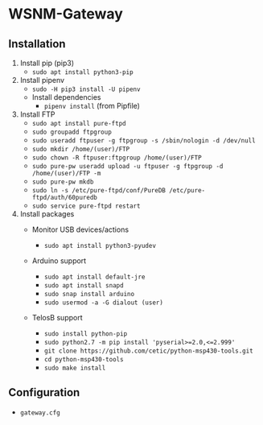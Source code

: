 # WSNM-Gateway

## Installation
1) Install pip (pip3)
    - `sudo apt install python3-pip`
2) Install pipenv
    - `sudo -H pip3 install -U pipenv`
    - Install dependencies
        - `pipenv install` (from Pipfile)
3) Install FTP
    - `sudo apt install pure-ftpd`
    - `sudo groupadd ftpgroup`
    - `sudo useradd ftpuser -g ftpgroup -s /sbin/nologin -d /dev/null`
    - `sudo mkdir /home/(user)/FTP`
    - `sudo chown -R ftpuser:ftpgroup /home/(user)/FTP`
    - `sudo pure-pw useradd upload -u ftpuser -g ftpgroup -d /home/(user)/FTP -m`
    - `sudo pure-pw mkdb`
    - `sudo ln -s /etc/pure-ftpd/conf/PureDB /etc/pure-ftpd/auth/60puredb`
    - `sudo service pure-ftpd restart`
4) Install packages
    - Monitor USB devices/actions
        - `sudo apt install python3-pyudev`

    - Arduino support
        - `sudo apt install default-jre`
        - `sudo apt install snapd`
        - `sudo snap install arduino`
        - `sudo usermod -a -G dialout (user)`

    - TelosB support
        - `sudo install python-pip`
        - `sudo python2.7 -m pip install 'pyserial>=2.0,<=2.999'`
        - `git clone https://github.com/cetic/python-msp430-tools.git`
        - `cd python-msp430-tools`
        - `sudo make install`

## Configuration
- `gateway.cfg`
